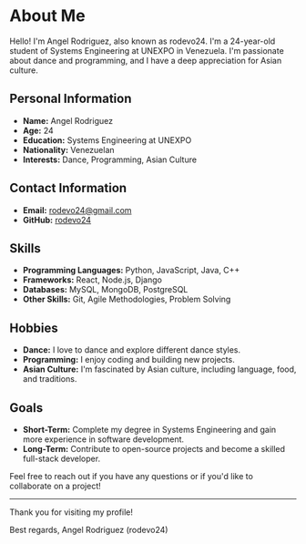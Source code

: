 
# About Me

Hello! I'm Angel Rodriguez, also known as rodevo24. I'm a 24-year-old student of Systems Engineering at UNEXPO in Venezuela. I'm passionate about dance and programming, and I have a deep appreciation for Asian culture.

## Personal Information

- **Name:** Angel Rodriguez
- **Age:** 24
- **Education:** Systems Engineering at UNEXPO
- **Nationality:** Venezuelan
- **Interests:** Dance, Programming, Asian Culture

## Contact Information

- **Email:** [rodevo24@gmail.com](mailto:rodevo24@gmail.com)
- **GitHub:** [rodevo24](https://github.com/rodevo24)


## Skills

- **Programming Languages:** Python, JavaScript, Java, C++
- **Frameworks:** React, Node.js, Django
- **Databases:** MySQL, MongoDB, PostgreSQL
- **Other Skills:** Git, Agile Methodologies, Problem Solving



## Hobbies

- **Dance:** I love to dance and explore different dance styles.
- **Programming:** I enjoy coding and building new projects.
- **Asian Culture:** I'm fascinated by Asian culture, including language, food, and traditions.

## Goals

- **Short-Term:** Complete my degree in Systems Engineering and gain more experience in software development.
- **Long-Term:** Contribute to open-source projects and become a skilled full-stack developer.

Feel free to reach out if you have any questions or if you'd like to collaborate on a project!

---

Thank you for visiting my profile!

Best regards,
Angel Rodriguez (rodevo24)
